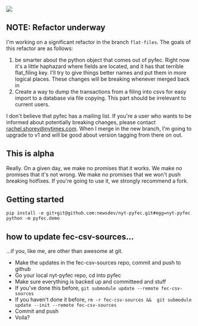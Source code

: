 ![](https://cloud.githubusercontent.com/assets/109988/9589471/97a005a8-4ffc-11e5-9b8b-3da984d183b3.png)

## NOTE: Refactor underway
I'm working on a significant refactor in the branch `flat-files`. The goals of this refactor are as follows:

1. be smarter about the python object that comes out of pyfec. Right now it's a little haphazard where fields are located, and it has that terrible flat_filing key. I'll try to give things better names and put them in more logical places. These changes will be breaking whenever merged back in
2. Create a way to dump the transactions from a filing into csvs for easy import to a database via file copying. This part should be irrelevant to current users.

I don't believe that pyfec has a mailing list. If you're a user who wants to be informed about potentially breaking changes, please contact rachel.shorey@nytimes.com. When I merge in the new branch, I'm going to upgrade to v1 and will be good about version tagging from there on out.

## This is alpha
Really. On a given day, we make no promises that it works. We make no promises that it's not wrong. We make no promises that we won't push breaking hotfixes. If you're going to use it, we strongly recommend a fork.

## Getting started
```
pip install -e git+git@github.com:newsdev/nyt-pyfec.git#egg=nyt-pyfec
python -m pyfec.demo
```


## how to update fec-csv-sources...

...if you, like me, are other than awesome at git.

* Make the updates in the fec-csv-sources repo, commit and push to github
* Go your local nyt-pyfec repo, cd into pyfec
* Make sure everything is backed up and committeed and stuff
* If you've done this before, ```git submodule update --remote fec-csv-sources```
* If you haven't done it before, ```rm -r fec-csv-sources &&  git submodule update --init --remote fec-csv-sources```
* Commit and push
* Voila?
